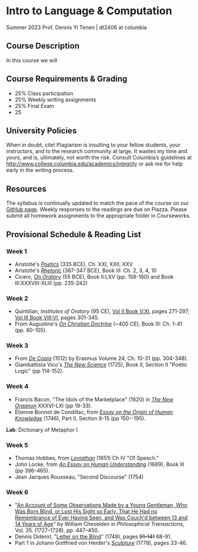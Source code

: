 # Intro to Language & Computation

Summer 2023
Prof. Dennis Yi Tenen | dt2406 at columbia  

## Course Description

In this course we will 

## Course Requirements & Grading

- 25%     Class participation
- 25%     Weekly writing assignments
- 25%     Final Exam
- 25

## University Policies

When in doubt, cite! Plagiarism is insulting to your fellow students, your
instructors, and to the research community at large. It wastes my time and
yours, and is, ultimately, not worth the risk. Consult Columbia’s guidelines
at <http://www.college.columbia.edu/academics/integrity> or ask me for help
early in the writing process.

## Resources

The syllabus is continually updated to match the pace of the course on our
[GitHub page](https://github.com/denten-courses/metaphor-media). Weekly
responses to the readings are due on Piazza. Please submit all homework
assignments to the appropriate folder in Courseworks.

## Provisional Schedule & Reading List

### Week 1

- Aristotle's *[Poetics][11]* (335 BCE), Ch. XXI, XXII, XXV
- Aristotle's *[Rhetoric][12]* (367-347 BCE), Book III: Ch. 2, 3, 4, 10
- Cicero, *[On Oratory][13]* (55 BCE), Book II:LXV (pp. 159-160) and Book
  III:XXXVIII-XLIII (pp. 235-242)

[11]: https://courseworks2.columbia.edu/courses/56904/files?preview=2276263
[12]: https://courseworks2.columbia.edu/courses/56904/files?preview=2276699
[13]: https://courseworks2.columbia.edu/courses/56904/files?preview=2276546


### Week 2

- Quintilian, *Institutes of Oratory* (95 CE), [Vol II Book V:XI][21], pages 271-297;
  [Vol III Book VIII:VI][22], pages 301-345.
- From Augustine's *[On Christian Doctrine][23]* (~400 CE), Book III: Ch. 1-41 (pp.
80-105).

[21]: https://courseworks2.columbia.edu/courses/56904/files?preview=2277285
[22]: https://courseworks2.columbia.edu/courses/56904/files?preview=2320377
[23]: https://courseworks2.columbia.edu/courses/56904/files?preview=2278182

### Week 3

- From [*De Copia*][32] (1512) by Erasmus Volume 24, Ch. 10-31 (pp. 304-348).
- Giambattista Vico's [*The New Science*][31] (1725), Book II,  Section II
  "Poetic Logic" (pp 114-152).

[31]: https://archive.org/download/newscienceofgiam030174mbp/newscienceofgiam030174mbp.pdf
[32]: https://courseworks2.columbia.edu/courses/56904/files?preview=2350934

### Week 4

- Francis Bacon, "The Idols of the Marketplace" (1620) in [*The New
  Organon*][41] XXXVI-LXI (pp 19-33).
- Étienne Bonnot de Condillac, from [*Essay on the Origin of Human
  Knowledge*][42] (1746), Part II, Section 8-15 (pp 150--195).

[41]: https://courseworks2.columbia.edu/courses/56904/files?preview=2351193
[42]: https://courseworks2.columbia.edu/courses/56904/files?preview=2412627

**Lab**: Dictionary of Metaphor I

### Week 5

- Thomas Hobbes, from [*Leviathan*][52] (1651) Ch IV "Of Speech."
- John Locke, from [*An Essay on Human Understanding*][51] (1689), Book III (pp
  396-465).
- Jean Jacques Rousseau, "Second Discourse" (1754)

[51]: https://books.google.com/books/about/An_Essay_Concerning_Human_Understanding.html?id=pDNIAAAAMAAJ&printsec=frontcover&source=kp_read_button#v=onepage&q&f=false
[52]: https://books.google.com/books/download/Leviathan.pdf?id=2oc6AAAAMAAJ&output=pdf&sig=ACfU3U0l4HjJKjBN2NE6J7QqmAq4km0j4g

### Week 6

- "[An Account of Some Observations Made by a Young Gentleman, Who Was Born
  Blind, or Lost His Sight so Early, That He Had no Remembrance of Ever Having
Seen, and Was Couch'd between 13 and 14 Years of Age][63]" by William Cheselden in
*Philosophical Transactions*, Vol. 35. (1727–1728), pp. 447–450.
- Dennis Diderot, "[Letter on the Blind][62]" (1749), pages ~~91-141~~ 68-91.
- Part 1 in Johann Gottfried von Herder's [*Sculpture*][61] (1778), pages
  33-46.

[61]: https://courseworks2.columbia.edu/courses/56904/files?preview=2474324
[62]: https://courseworks2.columbia.edu/courses/56904/files?preview=2474379
[63]: https://courseworks2.columbia.edu/courses/56904/files?preview=2474441

